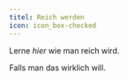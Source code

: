 ```yaml
---
titel: Reich werden
icon: icon_box-checked
---
```

Lerne _hier_ wie man reich wird.

Falls man das wirklich will.
